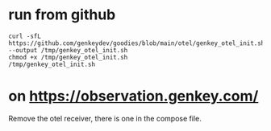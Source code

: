 
# run from github

```shell
curl -sfL https://github.com/genkeydev/goodies/blob/main/otel/genkey_otel_init.sh --output /tmp/genkey_otel_init.sh
chmod +x /tmp/genkey_otel_init.sh
/tmp/genkey_otel_init.sh
```

# on https://observation.genkey.com/

Remove the otel receiver, there is one in the compose file.
